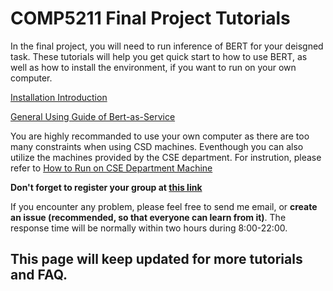 # COMP5211 Final Project Tutorials

In the final project, you will need to run inference of BERT for your deisgned
task. These tutorials will help you get quick start to how to use BERT, as well
as how to install the environment, if you want to run on your own computer.

[Installation Introduction](Bert-as-Service_Install.md)

[General Using Guide of Bert-as-Service](https://github.com/hanxiao/bert-as-service#book-tutorial)

You are highly recommanded to use your own computer as there are too many constraints
when using CSD machines. Eventhough you can also utilize the machines provided by the 
CSE department. For instrution, please refer to 
[How to Run on CSE Department Machine](cse_lab_machine.md)

**Don't forget to register your group at [this link](http://bit.ly/comp5211group)**

If you encounter any problem, please feel free to send me email, or **create an 
issue (recommended, so that everyone can learn from it)**. The response time will be normally within two hours during 8:00-22:00.

This page will keep updated for more tutorials and FAQ.
----